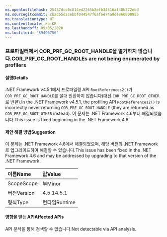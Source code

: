 ```yaml
---
ms.openlocfilehash: 25437dcc0c814ed2265b2efb34316af48b372ebd
ms.sourcegitcommit: cbacb5d2cebbf044547f6af6e74a9de866800985
ms.translationtype: HT
ms.contentlocale: ko-KR
ms.lasthandoff: 09/05/2020
ms.locfileid: "89496756"
---
```

### <a name="cor_prf_gc_root_handles-are-not-being-enumerated-by-profilers"></a><span data-ttu-id="d4b88-101">프로파일러에서 COR_PRF_GC_ROOT_HANDLE을 열거하지 않습니다.</span><span class="sxs-lookup"><span data-stu-id="d4b88-101">COR_PRF_GC_ROOT_HANDLEs are not being enumerated by profilers</span></span>

#### <a name="details"></a><span data-ttu-id="d4b88-102">설명</span><span class="sxs-lookup"><span data-stu-id="d4b88-102">Details</span></span>

<span data-ttu-id="d4b88-103">.NET Framework v4.5.1에서 프로파일링 API <code>RootReferences2()</code>가 <code>COR_PRF_GC_ROOT_HANDLE</code>를 절대 반환하지 않습니다(대신 <code>COR_PRF_GC_ROOT_OTHER</code>로 반환).</span><span class="sxs-lookup"><span data-stu-id="d4b88-103">In the .NET Framework v4.5.1, the profiling API <code>RootReferences2()</code> is incorrectly never returning <code>COR_PRF_GC_ROOT_HANDLE</code> (they are returned as <code>COR_PRF_GC_ROOT_OTHER</code> instead).</span></span> <span data-ttu-id="d4b88-104">이 문제는 .NET Framework 4.6부터 해결되었습니다.</span><span class="sxs-lookup"><span data-stu-id="d4b88-104">This issue is fixed beginning in the .NET Framework 4.6.</span></span>

#### <a name="suggestion"></a><span data-ttu-id="d4b88-105">제안 해결 방법</span><span class="sxs-lookup"><span data-stu-id="d4b88-105">Suggestion</span></span>

<span data-ttu-id="d4b88-106">이 문제는 .NET Framework 4.6에서 해결되었으며, 해당 버전의 .NET Framework로 업그레이드하여 해결할 수 있습니다.</span><span class="sxs-lookup"><span data-stu-id="d4b88-106">This issue has been fixed in the .NET Framework 4.6 and may be addressed by upgrading to that version of the .NET Framework.</span></span>

| <span data-ttu-id="d4b88-107">이름</span><span class="sxs-lookup"><span data-stu-id="d4b88-107">Name</span></span>    | <span data-ttu-id="d4b88-108">값</span><span class="sxs-lookup"><span data-stu-id="d4b88-108">Value</span></span>       |
|:--------|:------------|
| <span data-ttu-id="d4b88-109">Scope</span><span class="sxs-lookup"><span data-stu-id="d4b88-109">Scope</span></span>   |<span data-ttu-id="d4b88-110">부</span><span class="sxs-lookup"><span data-stu-id="d4b88-110">Minor</span></span>|
|<span data-ttu-id="d4b88-111">버전</span><span class="sxs-lookup"><span data-stu-id="d4b88-111">Version</span></span>|<span data-ttu-id="d4b88-112">4.5.1</span><span class="sxs-lookup"><span data-stu-id="d4b88-112">4.5.1</span></span>|
|<span data-ttu-id="d4b88-113">형식</span><span class="sxs-lookup"><span data-stu-id="d4b88-113">Type</span></span>|<span data-ttu-id="d4b88-114">런타임</span><span class="sxs-lookup"><span data-stu-id="d4b88-114">Runtime</span></span>|

#### <a name="affected-apis"></a><span data-ttu-id="d4b88-115">영향을 받는 API</span><span class="sxs-lookup"><span data-stu-id="d4b88-115">Affected APIs</span></span>

<span data-ttu-id="d4b88-116">API 분석을 통해 검색할 수 없습니다.</span><span class="sxs-lookup"><span data-stu-id="d4b88-116">Not detectable via API analysis.</span></span>

<!--

#### Affected APIs

Not detectable via API analysis.

-->
